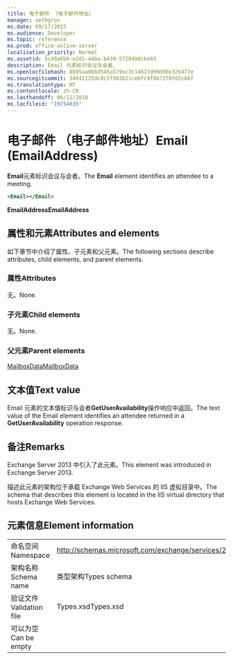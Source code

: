 ```yaml
---
title: 电子邮件 （电子邮件地址）
manager: sethgros
ms.date: 09/17/2015
ms.audience: Developer
ms.topic: reference
ms.prod: office-online-server
localization_priority: Normal
ms.assetid: 5c40a6b6-e2d1-44ba-b439-5720490cbd43
description: Email 元素标识会议与会者。
ms.openlocfilehash: 8b95aa066d545a579ec3c14627d99dd0e326477e
ms.sourcegitcommit: 34041125dc8c5f993b21cebfc4f8b72f0fd2cb6f
ms.translationtype: MT
ms.contentlocale: zh-CN
ms.lasthandoff: 06/11/2018
ms.locfileid: "19754035"
---
```

# <a name="email-emailaddress"></a><span data-ttu-id="af481-103">电子邮件 （电子邮件地址）</span><span class="sxs-lookup"><span data-stu-id="af481-103">Email (EmailAddress)</span></span>

<span data-ttu-id="af481-104">**Email**元素标识会议与会者。</span><span class="sxs-lookup"><span data-stu-id="af481-104">The **Email** element identifies an attendee to a meeting.</span></span> 
  
```XML
<Email></Email>
```

 <span data-ttu-id="af481-105">**EmailAddress**</span><span class="sxs-lookup"><span data-stu-id="af481-105">**EmailAddress**</span></span>
## <a name="attributes-and-elements"></a><span data-ttu-id="af481-106">属性和元素</span><span class="sxs-lookup"><span data-stu-id="af481-106">Attributes and elements</span></span>

<span data-ttu-id="af481-107">如下章节中介绍了属性、子元素和父元素。</span><span class="sxs-lookup"><span data-stu-id="af481-107">The following sections describe attributes, child elements, and parent elements.</span></span>
  
### <a name="attributes"></a><span data-ttu-id="af481-108">属性</span><span class="sxs-lookup"><span data-stu-id="af481-108">Attributes</span></span>

<span data-ttu-id="af481-109">无。</span><span class="sxs-lookup"><span data-stu-id="af481-109">None.</span></span>
  
### <a name="child-elements"></a><span data-ttu-id="af481-110">子元素</span><span class="sxs-lookup"><span data-stu-id="af481-110">Child elements</span></span>

<span data-ttu-id="af481-111">无。</span><span class="sxs-lookup"><span data-stu-id="af481-111">None.</span></span>
  
### <a name="parent-elements"></a><span data-ttu-id="af481-112">父元素</span><span class="sxs-lookup"><span data-stu-id="af481-112">Parent elements</span></span>

[<span data-ttu-id="af481-113">MailboxData</span><span class="sxs-lookup"><span data-stu-id="af481-113">MailboxData</span></span>](mailboxdata.md)
  
## <a name="text-value"></a><span data-ttu-id="af481-114">文本值</span><span class="sxs-lookup"><span data-stu-id="af481-114">Text value</span></span>

<span data-ttu-id="af481-115">Email 元素的文本值标识与会者**GetUserAvailability**操作响应中返回。</span><span class="sxs-lookup"><span data-stu-id="af481-115">The text value of the Email element identifies an attendee returned in a **GetUserAvailability** operation response.</span></span> 
  
## <a name="remarks"></a><span data-ttu-id="af481-116">备注</span><span class="sxs-lookup"><span data-stu-id="af481-116">Remarks</span></span>

<span data-ttu-id="af481-117">Exchange Server 2013 中引入了此元素。</span><span class="sxs-lookup"><span data-stu-id="af481-117">This element was introduced in Exchange Server 2013.</span></span>
  
<span data-ttu-id="af481-118">描述此元素的架构位于承载 Exchange Web Services 的 IIS 虚拟目录中。</span><span class="sxs-lookup"><span data-stu-id="af481-118">The schema that describes this element is located in the IIS virtual directory that hosts Exchange Web Services.</span></span>
  
## <a name="element-information"></a><span data-ttu-id="af481-119">元素信息</span><span class="sxs-lookup"><span data-stu-id="af481-119">Element information</span></span>

|||
|:-----|:-----|
|<span data-ttu-id="af481-120">命名空间</span><span class="sxs-lookup"><span data-stu-id="af481-120">Namespace</span></span>  <br/> |http://schemas.microsoft.com/exchange/services/2006/types  <br/> |
|<span data-ttu-id="af481-121">架构名称</span><span class="sxs-lookup"><span data-stu-id="af481-121">Schema name</span></span>  <br/> |<span data-ttu-id="af481-122">类型架构</span><span class="sxs-lookup"><span data-stu-id="af481-122">Types schema</span></span>  <br/> |
|<span data-ttu-id="af481-123">验证文件</span><span class="sxs-lookup"><span data-stu-id="af481-123">Validation file</span></span>  <br/> |<span data-ttu-id="af481-124">Types.xsd</span><span class="sxs-lookup"><span data-stu-id="af481-124">Types.xsd</span></span>  <br/> |
|<span data-ttu-id="af481-125">可以为空</span><span class="sxs-lookup"><span data-stu-id="af481-125">Can be empty</span></span>  <br/> ||
   

